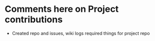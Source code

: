 # Comments here on Project contributions

- Created repo and issues, wiki logs required things for project repo
